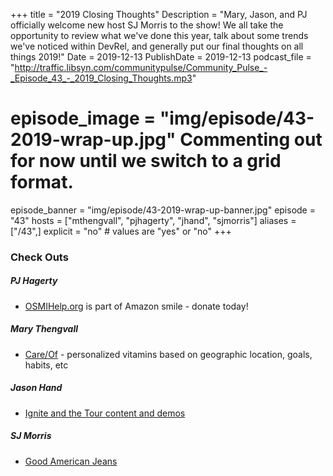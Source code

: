 +++
title = "2019 Closing Thoughts"
Description = "Mary, Jason, and PJ officially welcome new host SJ Morris to the show! We all take the opportunity to review what we've done this year, talk about some trends we've noticed within DevRel, and generally put our final thoughts on all things 2019!"
Date = 2019-12-13
PublishDate = 2019-12-13
podcast_file = "http://traffic.libsyn.com/communitypulse/Community_Pulse_-_Episode_43_-_2019_Closing_Thoughts.mp3"
# episode_image = "img/episode/43-2019-wrap-up.jpg" Commenting out for now until we switch to a grid format.
episode_banner = "img/episode/43-2019-wrap-up-banner.jpg"
episode = "43"
hosts = ["mthengvall", "pjhagerty", "jhand", "sjmorris"]
aliases = ["/43",]
explicit = "no" # values are "yes" or "no"
+++

### Check Outs

##### PJ Hagerty
* [OSMIHelp.org](OSMIHelp.org) is part of Amazon smile - donate today!


##### Mary Thengvall
* [Care/Of](https://takecareof.com/invites/mtydrn) - personalized vitamins based on geographic location, goals, habits, etc


##### Jason Hand
* [Ignite and the Tour content and demos](https://cda.ms/17t)


##### SJ Morris
* [Good American Jeans](https://www.goodamerican.com/)
